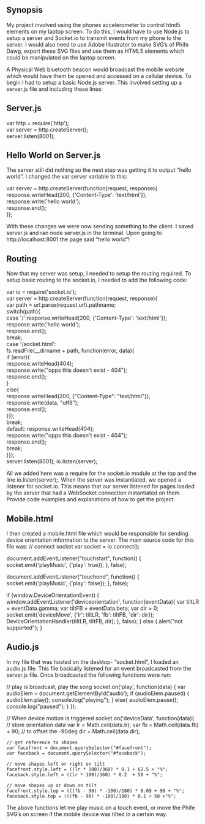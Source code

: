 ## Synopsis
My project involved using the phones accelerometer to control html5 elements on my laptop screen. To do this, I would have to use Node.js to setup a server and Socket.io to transmit events from my phone to the server. I would also need to use Adobe Illustrator to make SVG’s of Phife Dawg, export these SVG files and use them as HTML5 elements which could be manipulated on the laptop screen.

A Physical Web bluetooth beacon would broadcast the mobile website which would have them be opened and accessed on a cellular device.
To begin I had to setup a basic Node.js server. This involved setting up a server.js file and including these lines:

## Server.js
var http = require('http');      
var server = http.createServer();     
server.listen(8001);

## Hello World on Server.js
The server still did nothing so the next step was getting it to output “hello world”.
I changed the var server variable to this:

var server = http.createServer(function(request, response){        
response.writeHead(200, {'Content-Type': 'text/html'});         
response.write('hello world');         
response.end();     
}); 

With these changes we were now sending something to the client. I saved server.js and ran node server.js in the terminal. Upon going to http://localhost:8001 the page said “hello world”!

## Routing
Now that my server was setup, I needed to setup the routing required. To setup basic routing to the socket.io, I needed to add the following code:

var io = require('socket.io');  
var server = http.createServer(function(request, response){     
var path = url.parse(request.url).pathname;      
switch(path){        
case '/':response.writeHead(200, {'Content-Type': 'text/html'});            
response.write('hello world');             
response.end();             
break;         
case '/socket.html':             
fs.readFile(__dirname + path, 
function(error, data){                 
if (error){                     
response.writeHead(404);                     
response.write("opps this doesn't exist - 404");                     
response.end();                 
}                
else{                     
response.writeHead(200, {"Content-Type": "text/html"});                     
response.write(data, "utf8");                     
response.end();                 
}});             
break;         
default:             response.writeHead(404);             
response.write("opps this doesn't exist - 404");             
response.end();             
break;    
}});  
server.listen(8001); 
 io.listen(server);

All we added here was a require for the socket.io module at the top and the line io.listen(server);. When the server was instantiated, we opened a listener for socket.io. This means that our server listened for pages loaded by the server that had a WebSocket connection instantiated on them. 
Provide code examples and explanations of how to get the project.

## Mobile.html
I then created a mobile.html file which would be responsible for sending device orientation information to the server. The main source code for this file was:
  // connect socket
    var socket = io.connect();

document.addEventListener("touchstart", function() {
			socket.emit('playMusic', {'play': true});
		}, false);

document.addEventListener("touchend", function() {
			socket.emit('playMusic', {'play': false});
		}, false);


if (window.DeviceOrientationEvent) {
window.addEventListener('deviceorientation', function(eventData){
				var tiltLR = eventData.gamma;
				var tiltFB = eventData.beta;
				var dir = 0;
socket.emit('deviceMove', {'lr': tiltLR, 'fb': tiltFB, 'dir': dir});
DeviceOrientationHandler(tiltLR, tiltFB, dir);
			}, false);
		} else {
			alert("not supported");
		}

## Audio.js
In my file that was hosted on the desktop- “socket.html”, I loaded an audio.js file. This file basically listened for an event broadcasted from the server.js file. Once broadcasted the following functions were run:

// play is broadcast, play the song
socket.on('play', function(data) {
		var audioElem = document.getElementById('audio');
		if (audioElem.paused) {
			audioElem.play();
			console.log("playing");
		}
		else{
			audioElem.pause();
			console.log("paused");
		}
});

// When device motion is triggered
socket.on('deviceData', function(data){
	// store orientation data
	var lr = Math.ceil(data.lr);
	var fb = Math.ceil(data.fb) + 90; // to offset the -90deg
	dir = Math.ceil(data.dir);

	// get reference to shapes
	var facefront = document.querySelector("#facefront");
	var faceback = document.querySelector("#faceback");

	// move shapes left or right on tilt
	facefront.style.left = ((lr * 100)/360) * 0.1 + 62.5 + "%";
	faceback.style.left = ((lr * 100)/360) * 0.2  + 50 + "%";

	// move shapes up or down on tilt
	facefront.style.top = (((fb - 90) * -100)/180) * 0.09 + 90 + "%";
	faceback.style.top = (((fb - 90) * -100)/180) * 0.1 + 50 +"%";

The above functions let me play music on a touch event, or move the Phife SVG’s on screen if the mobile device was tilted in a certain way.











